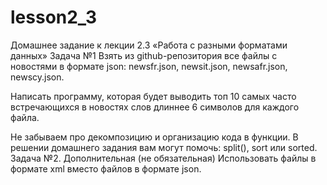 # lesson2_3
Домашнее задание к лекции 2.3 «Работа с разными форматами данных»
Задача №1
Взять из github-репозитория все файлы с новостями в формате json: newsfr.json, newsit.json, newsafr.json, newscy.json.

Написать программу, которая будет выводить топ 10 самых часто встречающихся в новостях слов длиннее 6 символов для каждого файла.

Не забываем про декомпозицию и организацию кода в функции. В решении домашнего задания вам могут помочь: split(), sort или sorted.
Задача №2. Дополнительная (не обязательная)
Использовать файлы в формате xml вместо файлов в формате json.
